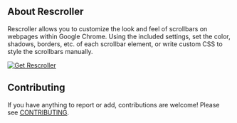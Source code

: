 ## About Rescroller

Rescroller allows you to customize the look and feel of scrollbars on webpages within Google Chrome. Using the included settings, set the color, shadows, borders, etc. of each scrollbar element, or write custom CSS to style the scrollbars manually.

[![Get Rescroller](https://developer.chrome.com/webstore/images/ChromeWebStore_Badge_v2_340x96.png 'Get Rescroller')](https://chrome.google.com/webstore/detail/rescroller/ddehdnnhjimbggeeenghijehnpakijod)

## Contributing

If you have anything to report or add, contributions are welcome! Please see [CONTRIBUTING](CONTRIBUTING.md).
